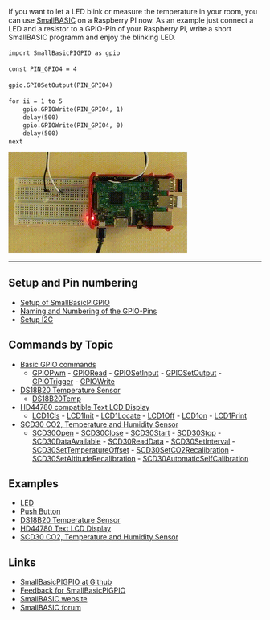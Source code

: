 If you want to let a LED blink or measure the temperature in your room, you can use [SmallBASIC](https://smallbasic.github.io) on a Raspberry PI now. As an example just connect a LED and a resistor to a GPIO-Pin of your Raspberry Pi, write a short SmallBASIC programm and enjoy the blinking LED.


```basic
import SmallBasicPIGPIO as gpio

const PIN_GPIO4 = 4

gpio.GPIOSetOutput(PIN_GPIO4)

for ii = 1 to 5
	gpio.GPIOWrite(PIN_GPIO4, 1)
	delay(500)
	gpio.GPIOWrite(PIN_GPIO4, 0)
	delay(500)
next
```
![Blinking LED](./images/blink.gif)

***

## Setup and Pin numbering

- [Setup of SmallBasicPIGPIO](./setup.html)
- [Naming and Numbering of the GPIO-Pins](./gpio_numbering.html)
- [Setup I2C](./setupi2c.html)

## Commands by Topic

- [Basic GPIO commands](./gpio.html)
	- [GPIOPwm](./gpio.html#gpiopwm) - [GPIORead](./gpio.html#gpioread) - [GPIOSetInput](./gpio.html#gpiosetinput) - [GPIOSetOutput](./gpio.html#gpiosetoutput) - [GPIOTrigger](./gpio.html#gpiotrigger) - [GPIOWrite](./gpio.html#gpiowrite)
- [DS18B20 Temperature Sensor](./ds18b20.html)
	- [DS18B20Temp](./ds18b20.html#ds18b20temp)
- [HD44780 compatible Text LCD Display](./hd44780.html)
	- [LCD1Cls](./hd44780.html#lcd1cls) - [LCD1Init](./hd44780.html#lcd1init) - [LCD1Locate](./hd44780.html#lcd1locate) - [LCD1Off](./hd44780.html#lcd1off) - [LCD1on](./hd44780.html#lcd1on) - [LCD1Print](./hd44780.html#lcd1print) 
- [SCD30 CO2, Temperature and Humidity Sensor](./scd30.html)
	- [SCD30Open](./scd30.html#scd30open) - [SCD30Close](./scd30.html#scd30close) - [SCD30Start](./scd30.html#scd30start) - [SCD30Stop](./scd30.html#scd30stop) - [SCD30DataAvailable](./scd30.html#scd30dataavailable) - [SCD30ReadData](./scd30.html#scd30readdata) - [SCD30SetInterval](./scd30.html#scd30setinterval) - [SCD30SetTemperatureOffset](./scd30.html#scd30settemperatureoffset) - [SCD30SetCO2Recalibration](./scd30.html#scd30setco2recalibration) - [SCD30SetAltitudeRecalibration](./scd30.html#scd30setaltituderecalibration) - 		[SCD30AutomaticSelfCalibration](./scd30.html#scd30automaticselfcalibration)          

## Examples

- [LED](./example_led.html)
- [Push Button](./example_pushbutton.html)
- [DS18B20 Temperature Sensor](./example_ds18b20.html)
- [HD44780 Text LCD Display](./example_hd44780.html)
- [SCD30 CO2, Temperature and Humidity Sensor](./example_scd30.html)

## Links

- [SmallBasicPIGPIO at Github](https://github.com/Joe7M/SmallBasicPIGPIO)
- [Feedback for SmallBasicPIGPIO](https://github.com/Joe7M/SmallBasicPIGPIO/discussions)
- [SmallBASIC website](https://smallbasic.github.io/)
- [SmallBASIC forum](https://www.syntaxbomb.com/smallbasic/)
